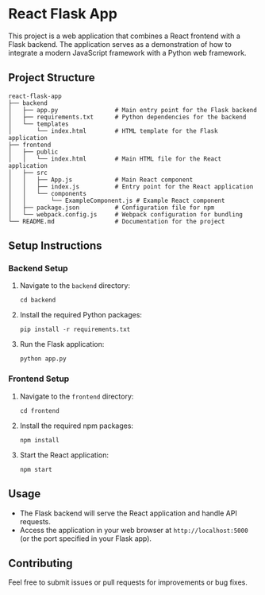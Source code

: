 # React Flask App

This project is a web application that combines a React frontend with a Flask backend. The application serves as a demonstration of how to integrate a modern JavaScript framework with a Python web framework.

## Project Structure

```
react-flask-app
├── backend
│   ├── app.py                # Main entry point for the Flask backend
│   ├── requirements.txt      # Python dependencies for the backend
│   └── templates
│       └── index.html        # HTML template for the Flask application
├── frontend
│   ├── public
│   │   └── index.html        # Main HTML file for the React application
│   ├── src
│   │   ├── App.js            # Main React component
│   │   ├── index.js          # Entry point for the React application
│   │   └── components
│   │       └── ExampleComponent.js # Example React component
│   ├── package.json          # Configuration file for npm
│   └── webpack.config.js     # Webpack configuration for bundling
└── README.md                 # Documentation for the project
```

## Setup Instructions

### Backend Setup

1. Navigate to the `backend` directory:
   ```
   cd backend
   ```

2. Install the required Python packages:
   ```
   pip install -r requirements.txt
   ```

3. Run the Flask application:
   ```
   python app.py
   ```

### Frontend Setup

1. Navigate to the `frontend` directory:
   ```
   cd frontend
   ```

2. Install the required npm packages:
   ```
   npm install
   ```

3. Start the React application:
   ```
   npm start
   ```

## Usage

- The Flask backend will serve the React application and handle API requests.
- Access the application in your web browser at `http://localhost:5000` (or the port specified in your Flask app).

## Contributing

Feel free to submit issues or pull requests for improvements or bug fixes.